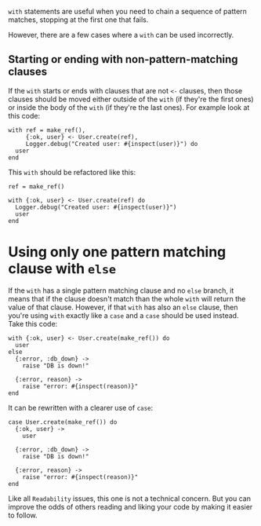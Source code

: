 `with` statements are useful when you need to chain a sequence
of pattern matches, stopping at the first one that fails.

However, there are a few cases where a `with` can be used incorrectly.

## Starting or ending with non-pattern-matching clauses

If the `with` starts or ends with clauses that are not `<-` clauses,
then those clauses should be moved either outside of the `with` (if
they're the first ones) or inside the body of the `with` (if they're the
last ones). For example look at this code:

    with ref = make_ref(),
         {:ok, user} <- User.create(ref),
         Logger.debug("Created user: #{inspect(user)}") do
      user
    end

This `with` should be refactored like this:

    ref = make_ref()

    with {:ok, user} <- User.create(ref) do
      Logger.debug("Created user: #{inspect(user)}")
      user
    end

# Using only one pattern matching clause with `else`

If the `with` has a single pattern matching clause and no `else`
branch, it means that if the clause doesn't match than the whole
`with` will return the value of that clause. However, if that
`with` has also an `else` clause, then you're using `with` exactly
like a `case` and a `case` should be used instead. Take this code:

    with {:ok, user} <- User.create(make_ref()) do
      user
    else
      {:error, :db_down} ->
        raise "DB is down!"

      {:error, reason} ->
        raise "error: #{inspect(reason)}"
    end

It can be rewritten with a clearer use of `case`:

    case User.create(make_ref()) do
      {:ok, user} ->
        user

      {:error, :db_down} ->
        raise "DB is down!"

      {:error, reason} ->
        raise "error: #{inspect(reason)}"
    end

Like all `Readability` issues, this one is not a technical concern.
But you can improve the odds of others reading and liking your code by making
it easier to follow.
